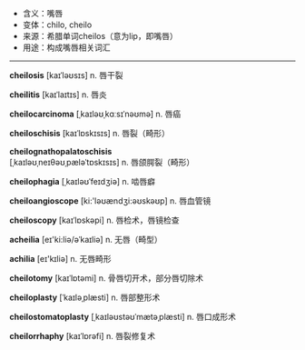 - <span class="definition">含义：嘴唇</span>
- <span class="definition">变体：chilo, cheilo</span>
- <span class="definition">来源：希腊单词cheilos（意为lip，即嘴唇）</span>
- <span class="definition">用途：构成嘴唇相关词汇</span>


---


<span class="vocabulary">**cheilosis**</span> [kaɪˈləʊsɪs] n. 唇干裂

<span class="vocabulary">**cheilitis**</span> [kaɪˈlaɪtɪs] n. 唇炎

<span class="vocabulary">**cheilocarcinoma**</span> [ˌkaɪləʊˌkɑːsɪˈnəʊmə] n. 唇癌

<span class="vocabulary">**cheiloschisis**</span> [kaɪˈlɒskɪsɪs] n. 唇裂（畸形）

<span class="vocabulary">**cheilognathopalatoschisis**</span> [ˌkaɪləʊˌneɪθəʊˌpæləˈtɒskɪsɪs] n. 唇颌腭裂（畸形）

<span class="vocabulary">**cheilophagia**</span> [ˌkaɪləʊˈfeɪdʒiə] n. 啮唇癖

<span class="vocabulary">**cheiloangioscope**</span> [ki:'ləʊændʒi:əʊskəʊp] n. 唇血管镜

<span class="vocabulary">**cheiloscopy**</span> [kaɪˈlɒskəpi] n. 唇检术，唇镜检查

<span class="vocabulary">**acheilia**</span> [eɪ'ki:liə/əˈkaɪliə] n. 无唇（畸型）

<span class="vocabulary">**achilia**</span> [eɪ'kɪliə] n. 无唇畸形

<span class="vocabulary">**cheilotomy**</span> [kaɪˈlɒtəmi] n. 骨唇切开术，部分唇切除术

<span class="vocabulary">**cheiloplasty**</span> [ˈkaɪləˌplæsti] n. 唇部整形术

<span class="vocabulary">**cheilostomatoplasty**</span> [ˌkaɪləʊstəʊˈmætəˌplæsti] n. 唇口成形术

<span class="vocabulary">**cheilorrhaphy**</span> [kaɪˈlɒrəfi] n. 唇裂修复术
